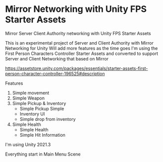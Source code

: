 # Mirror Networking with Unity FPS Starter Assets
Mirror Server Client Authority networking with Unity FPS Starter Assets

This is an experimental project of Server and Client Authority with Mirror Networking for Unity
Will add more features as the time goes
I'm using the First Person Characters Controller Starter Assets and converted to support Server and Client Networking that based on Mirror

https://assetstore.unity.com/packages/essentials/starter-assets-first-person-character-controller-196525#description

Features
1. Simple movement
2. Simple Weapon
3. Simple Pickup & Inventory
    - Simple Pickup Simple 
    - Inventory UI 
    - Simple drop from inventory
4. Simple Health
    - Simple Health
    - Simple Hit Information

I'm using Unity 2021.3

Everything start in Main Menu Scene
